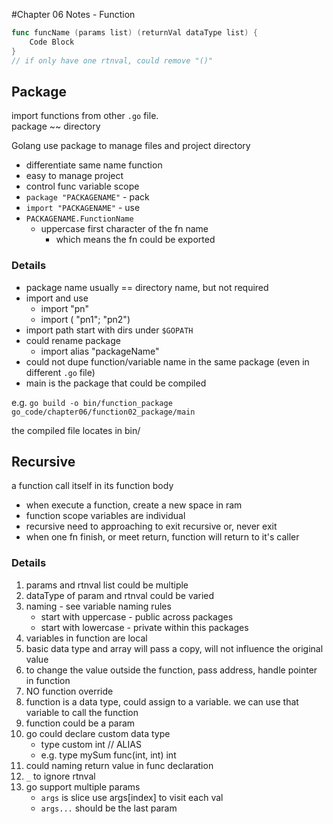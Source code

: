 #Chapter 06 Notes - Function

```go
func funcName (params list) (returnVal dataType list) {
	Code Block
}
// if only have one rtnval, could remove "()"
```

## Package
import functions from other `.go` file.  
package ~~ directory

Golang use package to manage files and project directory
- differentiate same name function
- easy to manage project
- control func variable scope
- `package "PACKAGENAME"` - pack
- `import "PACKAGENAME"` - use
- `PACKAGENAME.FunctionName` 
    - uppercase first character of the fn name
        - which means the fn could be exported
    
### Details

- package name usually == directory name, but not required
- import and use
    - import "pn"
    - import ( "pn1"; "pn2")
- import path start with dirs under `$GOPATH`
- could rename package
    - import alias "packageName" 
- could not dupe function/variable name in the same package (even in different `.go` file)
- main is the package that could be compiled

e.g. ` go build -o bin/function_package go_code/chapter06/function02_package/main
`

the compiled file locates in bin/

## Recursive

a function call itself in its function body

- when execute a function, create a new space in ram
- function scope variables are individual
- recursive need to approaching to exit recursive or, never exit
- when one fn finish, or meet return, function will return to it's caller

### Details

1. params and rtnval list could be multiple
2. dataType of param and rtnval could be varied
3. naming - see variable naming rules
    - start with uppercase - public across packages
    - start with lowercase - private within this packages
4. variables in function are local
5. basic data type and array will pass a copy, will not influence the original value
6. to change the value outside the function, pass address, handle pointer in function
7. NO function override
8. function is a data type, could assign to a variable. we can use that variable to call the function
9. function could be a param
10. go could declare custom data type
    - type custom int // ALIAS
    - e.g. type mySum func(int, int) int
11. could naming return value in func declaration
12. `_` to ignore rtnval
13. go support multiple params
    - `args` is slice use args[index] to visit each val
    - `args...` should be the last param